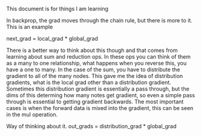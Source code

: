 This document is for things I am learning


In backprop, the grad moves through the chain rule, but there is more to it. This is an example

next_grad = local_grad * global_grad

There is a better way to think about this though and that comes from learning about sum and reduction ops. In these ops you can think of them as a many to one relationship, what happens when you reverse this, you have a one to many. In the case of the sum, you have to distribute the gradient to all of the many nodes. This gave me the idea of distribution gradients, what is the local grad other than a distribution gradient. Sometimes this distribution gradient is essentially a pass through, but the dims of this determing how many notes get gradient, so even a simple pass through is essential to getting gradient backwards. The most important cases is when the forward data is mixed into the gradient, this can be seen in the mul operation.

Way of thinking about it.
out_grads = distribution_grad * global_grad